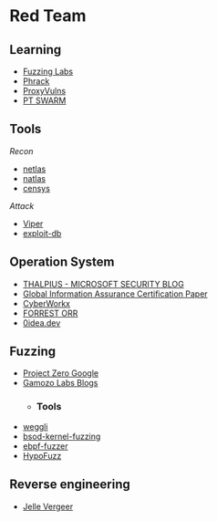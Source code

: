 # Red Team

## Learning
* [Fuzzing Labs](https://academy.fuzzinglabs.com/)
* [Phrack](http://phrack.org/)
* [ProxyVulns](https://github.com/hosch3n/ProxyVulns)
* [PT SWARM](https://swarm.ptsecurity.com/)

## Tools
*Recon*
* [netlas](https://netlas.io/)
* [natlas](https://natlas.io/)
* [censys](https://censys.io/)

*Attack*
* [Viper](https://github.com/FunnyWolf/Viper)
* [exploit-db](https://www.exploit-db.com/)

## Operation System
* [THALPIUS - MICROSOFT SECURITY BLOG](https://thalpius.com/)
* [Global Information Assurance Certification Paper](https://www.giac.org/paper/gpen/8849/preventing-living-land-attacks/140526)
* [CyberWorkx](https://cyberworkx.in/)
* [FORREST ORR](https://www.forrest-orr.net/)
* [0idea.dev](https://0idea.dev/)

## Fuzzing
* [Project Zero Google](https://googleprojectzero.blogspot.com/)
* [Gamozo Labs Blogs](https://gamozolabs.github.io/)
  * ### Tools
* [weggli](https://github.com/googleprojectzero/weggli)
* [bsod-kernel-fuzzing](https://github.com/0xf4b1/bsod-kernel-fuzzing)
* [ebpf-fuzzer](https://github.com/snorez/ebpf-fuzzer)
* [HypoFuzz](https://hypofuzz.com/)

## Reverse engineering
* [Jelle Vergeer](https://jellevergeer.com/)

